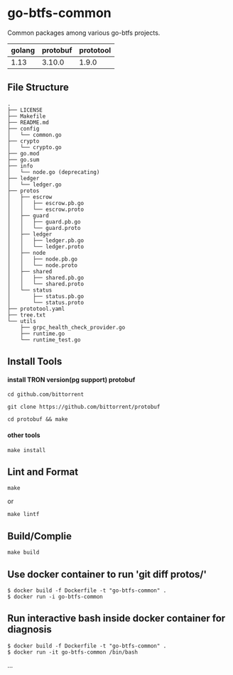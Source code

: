 # go-btfs-common

Common packages among various go-btfs projects.

| golang | protobuf  | prototool |
|--------|-----------|-----------|
| 1.13   | 3.10.0    | 1.9.0     |

## File Structure

```
.
├── LICENSE
├── Makefile
├── README.md
├── config
│   └── common.go
├── crypto
│   └── crypto.go
├── go.mod
├── go.sum
├── info
│   └── node.go (deprecating)
├── ledger
│   └── ledger.go
├── protos
│   ├── escrow
│   │   ├── escrow.pb.go
│   │   └── escrow.proto
│   ├── guard
│   │   ├── guard.pb.go
│   │   └── guard.proto
│   ├── ledger
│   │   ├── ledger.pb.go
│   │   └── ledger.proto
│   ├── node
│   │   ├── node.pb.go
│   │   └── node.proto
│   ├── shared
│   │   ├── shared.pb.go
│   │   └── shared.proto
│   └── status
│       ├── status.pb.go
│       └── status.proto
├── prototool.yaml
├── tree.txt
└── utils
    ├── grpc_health_check_provider.go
    ├── runtime.go
    └── runtime_test.go
```

## Install Tools

#### install TRON version(pg support) protobuf

```
cd github.com/bittorrent
```
```
git clone https://github.com/bittorrent/protobuf
```
```
cd protobuf && make
```

#### other tools

```
make install
```

## Lint and Format

```
make
```
or
```
make lintf
```

## Build/Complie

```
make build
```

## Use docker container to run 'git diff protos/'

```
$ docker build -f Dockerfile -t "go-btfs-common" .
$ docker run -i go-btfs-common
```

## Run interactive bash inside docker container for diagnosis

```
$ docker build -f Dockerfile -t "go-btfs-common" .
$ docker run -it go-btfs-common /bin/bash
```
...

